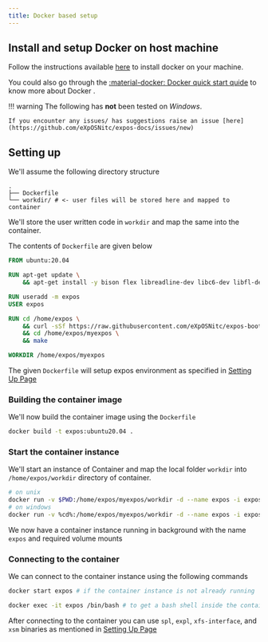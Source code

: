 ```yaml
---
title: Docker based setup
---
```


## Install and setup Docker on host machine

Follow the instructions available [here](https://docs.docker.com/get-docker/) to install docker on your machine.

You could also go through the [:material-docker: Docker quick start quide](https://docs.docker.com/get-started/) to know more about Docker .

!!! warning
    The following has **not** been tested on _Windows_.
    
    If you encounter any issues/ has suggestions raise an issue [here](https://github.com/eXpOSNitc/expos-docs/issues/new)

## Setting up

We'll assume the following directory structure

``` plaintext
.
├── Dockerfile
└── workdir/ # <- user files will be stored here and mapped to container
```

We'll store the user written code in `workdir` and map the same into the container.

The contents of `Dockerfile` are given below

``` dockerfile
FROM ubuntu:20.04

RUN apt-get update \
    && apt-get install -y bison flex libreadline-dev libc6-dev libfl-dev wget vim make gcc curl unzip build-essential

RUN useradd -m expos
USER expos

RUN cd /home/expos \
    && curl -sSf https://raw.githubusercontent.com/eXpOSNitc/expos-bootstrap/main/download.sh | sh \
    && cd /home/expos/myexpos \
    && make

WORKDIR /home/expos/myexpos
```

The given `Dockerfile` will setup expos environment as specified in [Setting Up Page](./setting-up.md)

### Building the container image

We'll now build the container image using the `Dockerfile`

```sh
docker build -t expos:ubuntu20.04 .
```

### Start the container instance

We'll start an instance of Container and map the local folder `workdir` into `/home/expos/workdir` directory of container.

```sh
# on unix
docker run -v $PWD:/home/expos/myexpos/workdir -d --name expos -i expos:ubuntu20.04 
# on windows
docker run -v %cd%:/home/expos/myexpos/workdir -d --name expos -i expos:ubuntu20.04
```

We now have a container instance running in background with the name `expos` and required volume mounts

### Connecting to the container

We can connect to the container instance using the following commands

```sh
docker start expos # if the container instance is not already running

docker exec -it expos /bin/bash # to get a bash shell inside the container
```

After connecting to the container you can use `spl`, `expl`, `xfs-interface`, and `xsm` binaries as mentioned in [Setting Up Page](./setting-up.md)